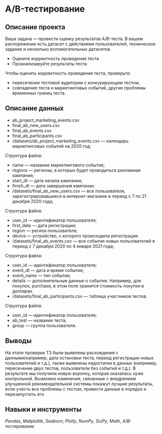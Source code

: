 # A/B-тестирование

## Описание проекта

Ваша задача — провести оценку результатов A/B-теста. В вашем распоряжении есть датасет с действиями пользователей, техническое задание и несколько вспомогательных датасетов.

- Оцените корректность проведения теста
- Проанализируйте результаты теста

Чтобы оценить корректность проведения теста, проверьте:

- пересечение тестовой аудитории с конкурирующим тестом,
- совпадение теста и маркетинговых событий, другие проблемы временных границ теста.


## Описание данных

- ab_project_marketing_events.csv
- final_ab_new_users.csv
- final_ab_events.csv
- final_ab_participants.csv
- /datasets/ab_project_marketing_events.csv — календарь маркетинговых событий на 2020 год;

Структура файла:  
- name — название маркетингового события;
- regions — регионы, в которых будет проводиться рекламная кампания;
- start_dt — дата начала кампании;
- finish_dt — дата завершения кампании.
- /datasets/final_ab_new_users.csv — все пользователи, зарегистрировавшиеся в интернет-магазине в период с 7 по 21 декабря 2020 года;

Структура файла:
- user_id — идентификатор пользователя;
- first_date — дата регистрации;
- region — регион пользователя;
- device — устройство, с которого происходила регистрация.
- /datasets/final_ab_events.csv — все события новых пользователей в период с 7 декабря 2020 по 4 января 2021 года;

Структура файла:
- user_id — идентификатор пользователя;
- event_dt — дата и время события;
- event_name — тип события;
- details — дополнительные данные о событии. Например, для покупок, purchase, в этом поле хранится стоимость покупки в долларах.
- /datasets/final_ab_participants.csv — таблица участников тестов.

Структура файла:
- user_id — идентификатор пользователя;
- ab_test — название теста;
- group — группа пользователя.


## Выводы

На этапе проверки ТЗ были выявлены расхождения с данными(например, дата остановки теста, период регистрации новых пользователей и т.д.), также выявлены недостатки в данных (например, пересечение двух тестов, пользователи без событий и т.д.). В результате мы получили новую воронку, которая оказалась хуже контрольной. Возможно изменения, связанные с внедрением улучшенной рекомендательной системы покажут лучшие результаты, если учесть все проблемы с тестом, привести данные в порядок и перезапустить его.

## Навыки и инструменты
*Pandas*, *Matplotlib*, *Seaborn*, *Plotly*, *NumPy*, *SciPy*, *Math*, *A/B-тестирование*

